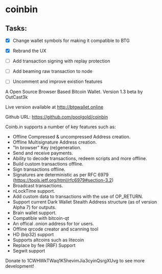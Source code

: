 coinbin
=======

## Tasks:

- [x] Change wallet symbols for making it compatible to BTG

- [x] Rebrand the UX

- [ ] Add transaction signing with replay protection

- [ ] Add beaming raw transaction to node

- [ ] Uncomment and improve existion features

A Open Source Browser Based Bitcoin Wallet. Version 1.3 beta by OutCast3k

Live version available at http://btgwallet.online

Github URL: https://github.com/poolgold/coinbin

Coinb.in supports a number of key features such as: 

- Offline Compressed & uncompressed Address creation.
- Offline Multisignature Address creation.
- "In browser" Key (re)generation. 
- Send and receive payments.
- Ability to decode transactions, redeem scripts and more offline.
- Build custom transactions offline.
- Sign transactions offline.
- Signatures are deterministic as per RFC 6979 (https://tools.ietf.org/html/rfc6979#section-3.2)
- Broadcast transactions.
- nLockTime support.
- Add custom data to transactions with the use of OP_RETURN.
- Support current Dark Wallet Stealth Address structure (as of version Alpha 7) for outputs.
- Brain wallet support.
- Compatible with bitcoin-qt
- An offical .onion address for tor users.
- Offline qrcode creator and scanning tool
- HD (bip32) support
- Supports altcoins such as litecoin
- Replace by fee (RBF) Support
- Segwit support

Donate to 1CWHWkTWaq1K5hevimJia3cyinQsrgXUvg to see more development!
